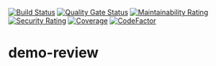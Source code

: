 [![Build Status](https://travis-ci.org/GaukeT/demo-review.svg?branch=master)](https://travis-ci.org/GaukeT/demo-review)
[![Quality Gate Status](https://sonarcloud.io/api/project_badges/measure?project=nl.gauket%3Ademo-review&metric=alert_status)](https://sonarcloud.io/dashboard?id=nl.gauket%3Ademo-review)
[![Maintainability Rating](https://sonarcloud.io/api/project_badges/measure?project=nl.gauket%3Ademo-review&metric=sqale_rating)](https://sonarcloud.io/dashboard?id=nl.gauket%3Ademo-review)
[![Security Rating](https://sonarcloud.io/api/project_badges/measure?project=nl.gauket%3Ademo-review&metric=security_rating)](https://sonarcloud.io/dashboard?id=nl.gauket%3Ademo-review)
[![Coverage](https://sonarcloud.io/api/project_badges/measure?project=nl.gauket%3Ademo-review&metric=coverage)](https://sonarcloud.io/dashboard?id=nl.gauket%3Ademo-review)
[![CodeFactor](https://www.codefactor.io/repository/github/gauket/demo-review/badge)](https://www.codefactor.io/repository/github/gauket/demo-review)
# demo-review

